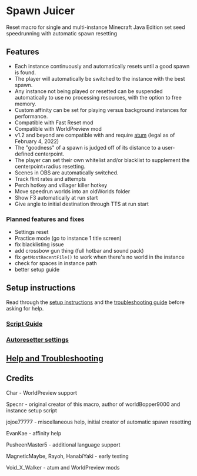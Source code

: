 # Spawn Juicer

Reset macro for single and multi-instance Minecraft Java Edition set seed speedrunning with automatic spawn resetting

## Features

- Each instance continuously and automatically resets until a good spawn is found.
- The player will automatically be switched to the instance with the best spawn.
- Any instance not being played or resetted can be suspended automatically to use no processing resources, with the option to free memory.
- Custom affinity can be set for playing versus background instances for performance.
- Compatible with Fast Reset mod
- Compatible with WorldPreview mod
- v1.2 and beyond are compatible with and require [atum] (legal as of February 4, 2022)
- The "goodness" of a spawn is judged off of its distance to a user-defined centerpoint.
- The player can set their own whitelist and/or blacklist to supplement the centerpoint+radius resetting.
- Scenes in OBS are automatically switched.
- Track flint rates and attempts
- Perch hotkey and villager killer hotkey
- Move speedrun worlds into an oldWorlds folder
- Show F3 automatically at run start
- Give angle to initial destination through TTS at run start

### Planned features and fixes
- Settings reset
- Practice mode (go to instance 1 title screen)
- fix blacklisting issue
- add crossbow gun thing (full hotbar and sound pack)
- fix `getMostRecentFile()` to work when there's no world in the instance
- check for spaces in instance path
- better setup guide

## Setup instructions

Read through the [setup instructions](https://github.com/pjagada/spawn-juicer/wiki/Full-Setup-Instructions) and the [troubleshooting guide](https://github.com/pjagada/spawn-juicer/wiki/Help-and-Troubleshooting) before asking for help.

### [Script Guide](https://github.com/pjagada/spawn-juicer/wiki/Options,-Hotkeys,-and-Script-Guide#script-guide)

### [Autoresetter settings](https://github.com/pjagada/spawn-juicer/wiki/Autoresetter-settings)

## [Help and Troubleshooting](https://github.com/pjagada/spawn-juicer/wiki/Help-and-Troubleshooting)

## Credits

Char - WorldPreview support

Specnr - original creator of this macro, author of worldBopper9000 and instance setup script

jojoe77777 - miscellaneous help, initial creator of automatic spawn resetting

EvanKae - affinity help

PusheenMaster5 - additional language support

MagneticMaybe, Rayoh, HanabiYaki - early testing

Void_X_Walker - atum and WorldPreview mods

  [latest release]: <https://github.com/pjagada/spawn-juicer/releases/latest>
  [latest version]: <https://github.com/pjagada/spawn-juicer/releases/latest>
  [the setup video]: <https://youtu.be/0xAHMW93MQw>
  [atum]: <https://github.com/VoidXWalker/atum/releases/latest>
  [#public-help]: <https://discord.com/channels/755878212571103392/861679137805434930>
  [SSG Discord]: <https://discord.gg/EFvygzt>
